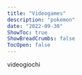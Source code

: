 ```yaml
---
title: "Videogames"
description: "pokemon"
date: "2022-09-30"
ShowToc: true
ShowBreadCrumbs: false
TocOpen: false
---
```


videogiochi